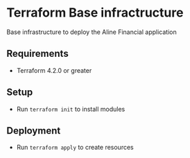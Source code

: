 # Terraform Base infractructure

Base infrastructure to deploy the Aline Financial application

## Requirements

- Terraform 4.2.0 or greater

## Setup

- Run `terraform init` to install modules

## Deployment

- Run `terraform apply` to create resources
